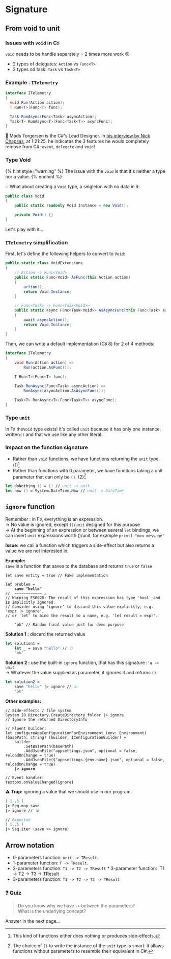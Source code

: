 # Signature

## From void to unit

### Issues with `void` in C♯

`void` needs to be handle separately = 2 times more work 😠

* 2 types of delegates: `Action` vs `Func<T>`
* 2 types od task: `Task` vs `Task<T>`

### Example : `ITelemetry`

```csharp
interface ITelemetry
{
  void Run(Action action);
  T Run<T>(Func<T> func);

  Task RunAsync(Func<Task> asyncAction);
  Task<T> RunAsync<T>(Func<Task<T>> asyncFunc);
}
```

🔗 Mads Torgersen is the C#'s Lead Designer. In [his interview by Nick Chapsas](https://youtu.be/T9UqIkuGnuo?si=9qFyQ0J1EsUjCkNP\&t=5071), at 1:21:25, he indicates the 3 features he would completely remove from C#: `event`, `delegate` and `void`!

### Type Void

{% hint style="warning" %}
The issue with the `void` is that it's neither a type nor a value.
{% endhint %}

💡 What about creating a `Void` type, a singleton with no data in it:

```csharp
public class Void
{
    public static readonly Void Instance = new Void();

    private Void() {}
}
```

Let's play with it...

### `ITelemetry` simplification

First, let's define the following helpers to convert to `Void`:

```csharp
public static class VoidExtensions
{
    // Action -> Func<Void>
    public static Func<Void> AsFunc(this Action action)
    {
        action();
        return Void.Instance;
    }

    // Func<Task> -> Func<Task<Void>>
    public static async Func<Task<Void>> AsAsyncFunc(this Func<Task> asyncAction)
    {
        await asyncAction();
        return Void.Instance;
    }
}
```

Then, we can write a default implementation (C♯ 8) for 2 of 4 methods:

```csharp
interface ITelemetry
{
    void Run(Action action) =>
        Run(action.AsFunc());

    T Run<T>(Func<T> func);

    Task RunAsync(Func<Task> asyncAction) =>
        RunAsync(asyncAction.AsAsyncFunc());

    Task<T> RunAsync<T>(Func<Task<T>> asyncFunc);
}
```

### Type `unit`

In F♯ the`Void` type exists! It's called `unit` because it has only one instance, written`()` and that we use like any other literal.

### Impact on the function signature

* Rather than `void` functions, we have functions returning the `unit` type. (1)[^1]
* Rather than functions with 0 parameter, we have functions taking a unit parameter that can only be `()`. (2)[^2]

```fsharp
let doNothing () = () // unit -> unit
let now () = System.DateTime.Now // unit -> DateTime
```

## `ignore` function

Remember : in F♯, everything is an expression.\
→ No value is ignored, except `()`/`unit` designed for this purpose\
→ At the beginning of an expression or between several `let` bindings, we can insert `unit` expressions worth ()/unit, for example `printf "mon message"`

**Issue:** we call a function which triggers a side-effect but also returns a value we are not interested in.

**Example:**\
`save` is a function that saves to the database and returns `true` or `false`

<pre class="language-fsharp"><code class="lang-fsharp">let save entity = true // Fake implementation

let problem =
<strong>    save "hello"
</strong>//  ~~~~~~~~~~~~ ⚠️
// Warning FS0020: The result of this expression has type 'bool' and is implicitly ignored.
// Consider using 'ignore' to discard this value explicitly, e.g. 'expr |> ignore',
// or 'let' to bind the result to a name, e.g. 'let result = expr'.

    "ok" // Random final value just for demo purpose
</code></pre>

**Solution 1 :** discard the returned value

```fsharp
let solution1 =
    let _ = save "hello" // 👌
    "ok"
```

**Solution 2 :** use the built-in `ignore` function, that has this signature :`'a -> unit`\
→ Whatever the value supplied as parameter, it ignores it and returns `()`.

```fsharp
let solution2 =
    save "hello" |> ignore // 👍
    "ok"
```

**Other examples:**

<pre class="language-fsharp"><code class="lang-fsharp">// Side-effects / file system
System.IO.Directory.CreateDirectory folder |> ignore
// Ignore the returned DirectoryInfo

// Fluent builder:
let configureAppConfigurationForEnvironment (env: Environment) (basePath: string) (builder: IConfigurationBuilder) =
    builder
        .SetBasePath(basePath)
        .AddJsonFile("appsettings.json", optional = false, reloadOnChange = true)
        .AddJsonFile($"appsettings.{env.name}.json", optional = false, reloadOnChange = true)
<strong>    |> ignore
</strong>
// Event handler:
textbox.onValueChanged(ignore)
</code></pre>

:warning: **Trap:** ignoring a value that we should use in our program.

```fsharp
[ 1..5 ]
|> Seq.map save
|> ignore // 💣

// Expected
[ 1..5 ]
|> Seq.iter (save >> ignore)
```

## Arrow notation

* 0-parameters function: `unit -> TResult`.
* 1-parameter  function: `T -> TResult`.
* 2-parameters function: `T1 -> T2 -> TResult` \* 3-parameter function: \`T1 -> T2 -> T3 -> TResult
* 3-parameters function: `T1 -> T2 -> T3 -> TResult`

### ❓ **Quiz**

> Do you know why we have `->` between the parameters? \
> What is the underlying concept?

Answer in the next page...

[^1]: This kind of functions either does nothing or produces side-effects.

[^2]: The choice of `()` to write the instance of the `unit` type is smart: it allows functions without parameters to resemble their equivalent in C#.
